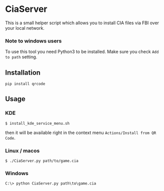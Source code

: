# CiaServer
This is a small helper script which allows you to install CIA files via FBI over your local network.

### Note to windows users
To use this tool you need Python3 to be installed. Make sure you check `Add to path` setting.

## Installation

```
pip install qrcode
```

## Usage 

### KDE
```
$ install_kde_service_menu.sh
```
then it will be available right in the context menu `Actions/Install from QR Code`.

### Linux / macos

```
$ ./CiaServer.py path/to/game.cia
```
### Windows


```
C:\> python CiaServer.py path\to\game.cia
```
